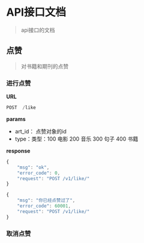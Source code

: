 # API接口文档
> api接口的文档

## 点赞
> 对书籍和期刊的点赞

### 进行点赞
**URL**
```js
POST  /like
```

**params**
* art_id： 点赞对象的id
* type：类型：100 电影  200 音乐  300 句子  400 书籍

**response**
```js
{
    "msg": "ok",
    "error_code": 0,
    "request": "POST /v1/like/"
}

{
    "msg": "你已经点赞过了",
    "error_code": 60001,
    "request": "POST /v1/like/"
}
```

### 取消点赞